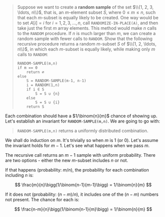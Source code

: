 > Suppose we want to create a **random sample** of the set $\\{1, 2, 3, \ldots,
> n\\}$, that is, an $m$-element subset $S$, where $0 \le m \le n$, such that
> each $m$-subset is equally likely to be created. One way would be to set
> $A[i] = i$ for $i = 1, 2, 3, \ldots, n$, call `RANDOMIZE-IN-PLACE(A)`, and
> then take just the first $m$ array elements. This method would make $n$ calls
> to the `RANDOM` procedure. If $n$ is much larger than $m$, we can create a
> random sample with fewer calls to `RANDOM`. Show that the following recursive
> procedure returns a random $m$-subset $S$ of $\\{1, 2, \ldots, n\\}$, in
> which each $m$-subset is equally likely, while making only $m$ calls to
> `RANDOM`:
>
>     RANDOM-SAMPLE(m,n)
>     if m == 0
>         return ∅
>     else
>         S = RANDOM-SAMPLE(m-1, n-1)
>         i = RANDOM(1,n)
>         if i ∈ S
>             S = S ∪ {n}
>         else
>             S = S ∪ {i}
>         return S

Each combination should have a $1/\binom{n}{m}$ chance of showing up. Let's
establish an invariant for `RANDOM-SAMPLE(m,n)`. We are going to go with:

> `RANDOM-SAMPLE(m,n)` returns a uniformly distributed combination.

We shall do induction on $m$. It's trivially so when $m$ is 1 (or 0). Let's
assume the invariant holds for $m-1$. Let's see what happens when we pass $m$.

The recursive call returns an $m-1$ sample with uniform probability. There are
two options - either the new $m$-subset includes $n$ or not.

If that happens (probability: $m/n$), the probability for each combination
including $n$ is:

$$ \frac{m}{n}\bigg(1/\binom{n-1}{m-1}\bigg) = 1/\binom{n}{m} $$

If it does not (probability: $(n-m)/n$), it includes one of the $(n-m)$ numbers
not present. The chance for each is:

$$ \frac{n-m}{n}\bigg(1/\binom{n-1}{m}\bigg) = 1/\binom{n}{m} $$
